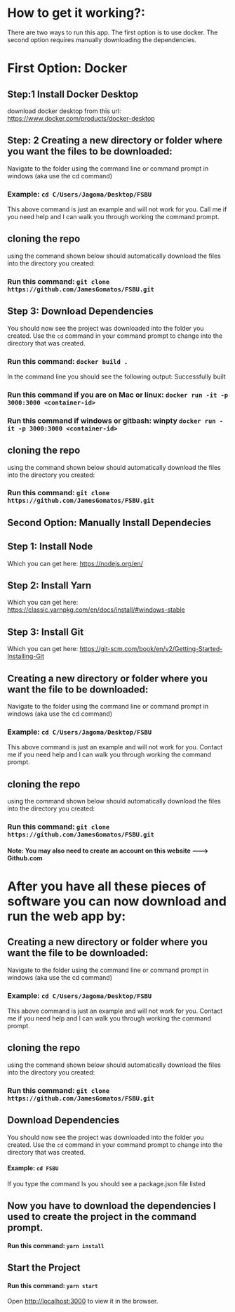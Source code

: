 # How to get it working?:
There are two ways to run this app. The first option is to use docker. The second option requires manually downloading the dependencies.


# First Option: Docker 

## Step:1 Install Docker Desktop
download docker desktop from this url: https://www.docker.com/products/docker-desktop


## Step: 2 Creating a new directory or folder where you want the files to be downloaded:
Navigate to the folder using the command line or command prompt in windows (aka use the cd command)
### Example: `cd C/Users/Jagoma/Desktop/FSBU`
This above command is just an example and will not work for you. Call me if you need help and I can 
walk you through working the command prompt.

## cloning the repo
using the command shown below should automatically download the files into the directory you created:
### Run this command: `git clone https://github.com/JamesGomatos/FSBU.git`

## Step 3: Download Dependencies
You should now see the project was downloaded into the folder you created. 
Use the `cd` command in your command prompt to change into the directory that was created.
### Run this command: `docker build . `
In the command line you should see the following output: Successfully built <container-id>

### Run this command if you are on Mac or linux: `docker run -it -p 3000:3000 <container-id>`

### Run this command if windows or gitbash: winpty `docker run -it -p 3000:3000 <container-id>`

## cloning the repo
using the command shown below should automatically download the files into the directory you created:
### Run this command: `git clone https://github.com/JamesGomatos/FSBU.git`

## Second Option: Manually Install Dependecies 
## Step 1: Install Node 
Which you can get here: https://nodejs.org/en/

## Step 2: Install Yarn 
Which you can get here: https://classic.yarnpkg.com/en/docs/install/#windows-stable

## Step 3: Install Git
Which you can get here: https://git-scm.com/book/en/v2/Getting-Started-Installing-Git
## Creating a new directory or folder where you want the file to be downloaded:
Navigate to the folder using the command line or command prompt in windows (aka use the cd command)
### Example: `cd C/Users/Jagoma/Desktop/FSBU`
This above command is just an example and will not work for you. Contact me if you need help and I can 
walk you through working the command prompt.

## cloning the repo
using the command shown below should automatically download the files into the directory you created:
### Run this command: `git clone https://github.com/JamesGomatos/FSBU.git`
#### Note: You may also need to create an account on this website ---> Github.com

# After you have all these pieces of software you can now download and run the web app by:

## Creating a new directory or folder where you want the file to be downloaded:
Navigate to the folder using the command line or command prompt in windows (aka use the cd command)
### Example: `cd C/Users/Jagoma/Desktop/FSBU`
This above command is just an example and will not work for you. Contact me if you need help and I can 
walk you through working the command prompt.

## cloning the repo
using the command shown below should automatically download the files into the directory you created:
### Run this command: `git clone https://github.com/JamesGomatos/FSBU.git`

## Download Dependencies
You should now see the project was downloaded into the folder you created. 
Use the `cd` command in your command prompt to change into the directory that was created.

#### Example: `cd FSBU`
If you type the command ls you should see a package.json file listed

## Now you have to download the dependencies I used to create the project in the command prompt.
#### Run this command: `yarn install`

## Start the Project
#### Run this command: `yarn start`
Open [http://localhost:3000](http://localhost:3000) to view it in the browser.

